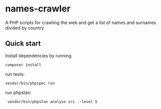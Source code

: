 # names-crawler
A PHP scripts for crawling the web and get a list of names and surnames divided by country

## Quick start
Install dependencies by running

    composer install
    
run tests:

    vendor/bin/phpspec run
    
run phpstan:

     vendor/bin/phpstan analyse src --level 5